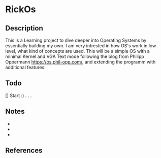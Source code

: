# RickOs

## Description
This is a Learning project to dive deeper into Operating Systems by essentially building my own.
I am very intrested in how OS's work in low level, what kind of concepts are used. This will be a simple OS with a minimal Kernel and VGA Text mode following the blog from Philipp Oppermann
https://os.phil-opp.com/, and extending the programm with additional features.

## Todo
[] Start :)
.
.
.

## Notes
- 
- 
- 

## References

